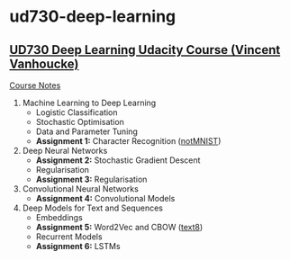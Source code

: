 # ud730-deep-learning
## [UD730 Deep Learning Udacity Course (Vincent Vanhoucke)](https://classroom.udacity.com/courses/ud730)

[Course Notes](https://github.com/leenamurgai/ud775-git-and-github/blob/master/HowToUseGitAndGitHub.pdf)

1. Machine Learning to Deep Learning
   * Logistic Classification
   * Stochastic Optimisation
   * Data and Parameter Tuning
   * **Assignment 1:** Character Recognition ([notMNIST](http://yaroslavvb.blogspot.com/2011/09/notmnist-dataset.html))
2. Deep Neural Networks
   * **Assignment 2:** Stochastic Gradient Descent
   * Regularisation
   * **Assignment 3:** Regularisation
3. Convolutional Neural Networks
   * **Assignment 4:** Convolutional Models
4. Deep Models for Text and Sequences
   * Embeddings
   * **Assignment 5:** Word2Vec and CBOW ([text8](http://mattmahoney.net/dc/textdata))
   * Recurrent Models
   * **Assignment 6:** LSTMs
